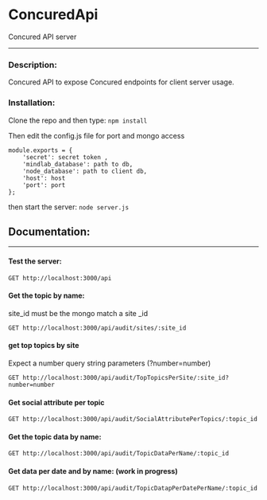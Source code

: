 # ConcuredApi
Concured API server 

----

### Description:
Concured API to expose Concured endpoints for client server usage. 

### Installation:
Clone the repo and then type:
`
npm install
`

Then edit the config.js file for port and mongo access

	module.exports = {
		'secret': secret token ,
		'mindlab_database': path to db,
		'node_database': path to client db,
		'host': host
		'port': port 
	};


then start the server:
`
node server.js
`

## Documentation: 
----

#### Test the server:
 
	GET http://localhost:3000/api

#### Get the topic by name:
site_id must be the mongo match a site _id

	GET http://localhost:3000/api/audit/sites/:site_id

#### get top topics by site 
Expect a number query string parameters (?number=number)

	GET http://localhost:3000/api/audit/TopTopicsPerSite/:site_id?number=number

#### Get social attribute per topic

	GET http://localhost:3000/api/audit/SocialAttributePerTopics/:topic_id

#### Get the topic data by name:

	GET http://localhost:3000/api/audit/TopicDataPerName/:topic_id

#### Get data per date and by name: (work in progress)

	GET http://localhost:3000/api/audit/TopicDatapPerDatePerName/:topic_id
